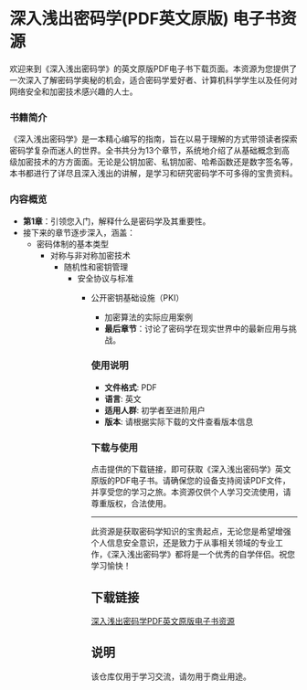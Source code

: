 # 深入浅出密码学(PDF英文原版) 电子书资源

欢迎来到《深入浅出密码学》的英文原版PDF电子书下载页面。本资源为您提供了一次深入了解密码学奥秘的机会，适合密码学爱好者、计算机科学学生以及任何对网络安全和加密技术感兴趣的人士。

### 书籍简介

《深入浅出密码学》是一本精心编写的指南，旨在以易于理解的方式带领读者探索密码学复杂而迷人的世界。全书共分为13个章节，系统地介绍了从基础概念到高级加密技术的方方面面。无论是公钥加密、私钥加密、哈希函数还是数字签名等，本书都进行了详尽且深入浅出的讲解，是学习和研究密码学不可多得的宝贵资料。

### 内容概览

- **第1章**：引领您入门，解释什么是密码学及其重要性。
- 接下来的章节逐步深入，涵盖：
    - 密码体制的基本类型
        - 对称与非对称加密技术
            - 随机性和密钥管理
                - 安全协议与标准
                    - 公开密钥基础设施（PKI）
                        - 加密算法的实际应用案例
                        - **最后章节**：讨论了密码学在现实世界中的最新应用与挑战。

                        ### 使用说明

                        - **文件格式**: PDF
                        - **语言**: 英文
                        - **适用人群**: 初学者至进阶用户
                        - **版本**: 请根据实际下载的文件查看版本信息

                        ### 下载与使用

                        点击提供的下载链接，即可获取《深入浅出密码学》英文原版的PDF电子书。请确保您的设备支持阅读PDF文件，并享受您的学习之旅。本资源仅供个人学习交流使用，请尊重版权，合法使用。

                        ---

                        此资源是获取密码学知识的宝贵起点，无论您是希望增强个人信息安全意识，还是致力于从事相关领域的专业工作，《深入浅出密码学》都将是一个优秀的自学伴侣。祝您学习愉快！

                        ## 下载链接
                        [深入浅出密码学PDF英文原版电子书资源](https://pan.quark.cn/s/931cb328d58b)

                        ## 说明

                        该仓库仅用于学习交流，请勿用于商业用途。
